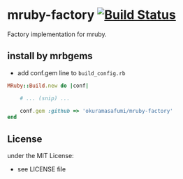 # mruby-factory   [![Build Status](https://travis-ci.org/okuramasafumi/mruby-factory.svg?branch=master)](https://travis-ci.org/okuramasafumi/mruby-factory)

Factory implementation for mruby.

## install by mrbgems
- add conf.gem line to `build_config.rb`

```ruby
MRuby::Build.new do |conf|

    # ... (snip) ...

    conf.gem :github => 'okuramasafumi/mruby-factory'
end
```

## License
under the MIT License:
- see LICENSE file

